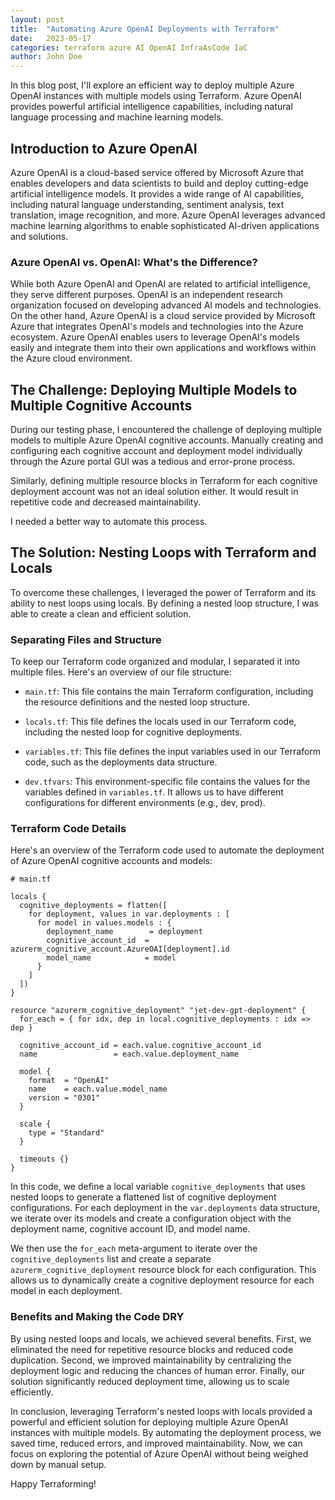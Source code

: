 ```yaml
---
layout: post
title:  "Automating Azure OpenAI Deployments with Terraform"
date:   2023-05-17
categories: terraform azure AI OpenAI InfraAsCode IaC
author: John Doe
---
```


In this blog post, I'll explore an efficient way to deploy multiple Azure OpenAI instances with multiple models using Terraform. Azure OpenAI provides powerful artificial intelligence capabilities, including natural language processing and machine learning models.

## Introduction to Azure OpenAI
Azure OpenAI is a cloud-based service offered by Microsoft Azure that enables developers and data scientists to build and deploy cutting-edge artificial intelligence models. It provides a wide range of AI capabilities, including natural language understanding, sentiment analysis, text translation, image recognition, and more. Azure OpenAI leverages advanced machine learning algorithms to enable sophisticated AI-driven applications and solutions.

### Azure OpenAI vs. OpenAI: What's the Difference?
While both Azure OpenAI and OpenAI are related to artificial intelligence, they serve different purposes. OpenAI is an independent research organization focused on developing advanced AI models and technologies. On the other hand, Azure OpenAI is a cloud service provided by Microsoft Azure that integrates OpenAI's models and technologies into the Azure ecosystem. Azure OpenAI enables users to leverage OpenAI's models easily and integrate them into their own applications and workflows within the Azure cloud environment.

## The Challenge: Deploying Multiple Models to Multiple Cognitive Accounts

During our testing phase, I encountered the challenge of deploying multiple models to multiple Azure OpenAI cognitive accounts. Manually creating and configuring each cognitive account and deployment model individually through the Azure portal GUI was a tedious and error-prone process. 

Similarly, defining multiple resource blocks in Terraform for each cognitive deployment account was not an ideal solution either. It would result in repetitive code and decreased maintainability.

I needed a better way to automate this process.

## The Solution: Nesting Loops with Terraform and Locals

To overcome these challenges, I leveraged the power of Terraform and its ability to nest loops using locals. By defining a nested loop structure, I was able to create a clean and efficient solution.

### Separating Files and Structure

To keep our Terraform code organized and modular, I separated it into multiple files. Here's an overview of our file structure:

- `main.tf`: This file contains the main Terraform configuration, including the resource definitions and the nested loop structure.

- `locals.tf`: This file defines the locals used in our Terraform code, including the nested loop for cognitive deployments.

- `variables.tf`: This file defines the input variables used in our Terraform code, such as the deployments data structure.

- `dev.tfvars`: This environment-specific file contains the values for the variables defined in `variables.tf`. It allows us to have different configurations for different environments (e.g., dev, prod).

### Terraform Code Details

Here's an overview of the Terraform code used to automate the deployment of Azure OpenAI cognitive accounts and models:

```hcl
# main.tf

locals {
  cognitive_deployments = flatten([
    for deployment, values in var.deployments : [
      for model in values.models : {
        deployment_name        = deployment
        cognitive_account_id  = azurerm_cognitive_account.AzureOAI[deployment].id
        model_name            = model
      }
    ]
  ])
}

resource "azurerm_cognitive_deployment" "jet-dev-gpt-deployment" {
  for_each = { for idx, dep in local.cognitive_deployments : idx => dep }

  cognitive_account_id = each.value.cognitive_account_id
  name                 = each.value.deployment_name

  model {
    format  = "OpenAI"
    name    = each.value.model_name
    version = "0301"
  }

  scale {
    type = "Standard"
  }

  timeouts {}
}
```

In this code, we define a local variable `cognitive_deployments` that uses nested loops to generate a flattened list of cognitive deployment configurations. For each deployment in the `var.deployments` data structure, we iterate over its models and create a configuration object with the deployment name, cognitive account ID, and model name.

We then use the `for_each` meta-argument to iterate over the `cognitive_deployments` list and create a separate `azurerm_cognitive_deployment` resource block for each configuration. This allows us to dynamically create a cognitive deployment resource for each model in each deployment.

### Benefits and Making the Code DRY
By using nested loops and locals, we achieved several benefits. First, we eliminated the need for repetitive resource blocks and reduced code duplication. Second, we improved maintainability by centralizing the deployment logic and reducing the chances of human error. Finally, our solution significantly reduced deployment time, allowing us to scale efficiently.

In conclusion, leveraging Terraform's nested loops with locals provided a powerful and efficient solution for deploying multiple Azure OpenAI instances with multiple models. By automating the deployment process, we saved time, reduced errors, and improved maintainability. Now, we can focus on exploring the potential of Azure OpenAI without being weighed down by manual setup.

Happy Terraforming!
